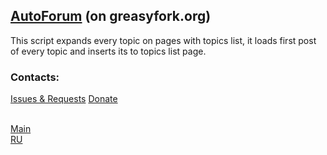 ## [AutoForum](https://greasyfork.org/en/scripts/4264-autoforum-forum-expander) (on greasyfork.org)
This script expands every topic on pages with topics list, it loads first post of every topic and inserts its to topics list page.

### Contacts:
[Issues & Requests](https://github.com/PhantomCity/GS/issues/)
[Donate](https://www.paypal.me/GreasyScripts/1.5gbp)

<br/>[Main](../)
<br/>[RU](./RU/)
